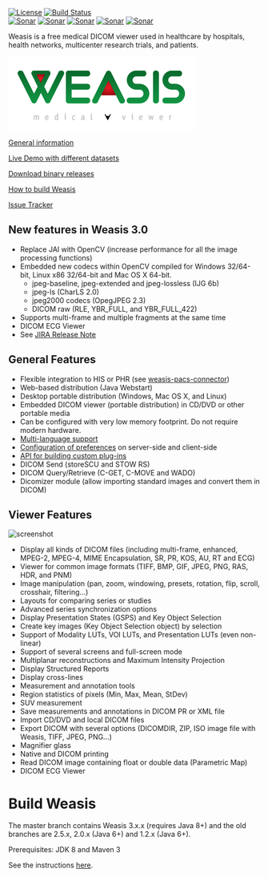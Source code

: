 [![License](https://img.shields.io/badge/License-EPL%202.0-blue.svg)](https://opensource.org/licenses/EPL-2.0) [![Build Status](https://travis-ci.org/nroduit/Weasis.svg?branch=master)](https://travis-ci.org/nroduit/Weasis)   
[![Sonar](https://sonarcloud.io/api/project_badges/measure?project=org.weasis%3Aweasis-framework&metric=ncloc)](https://sonarcloud.io/component_measures?id=org.weasis%3Aweasis-framework) [![Sonar](https://sonarcloud.io/api/project_badges/measure?project=org.weasis%3Aweasis-framework&metric=reliability_rating)](https://sonarcloud.io/component_measures?id=org.weasis%3Aweasis-framework) [![Sonar](https://sonarcloud.io/api/project_badges/measure?project=org.weasis%3Aweasis-framework&metric=sqale_rating)](https://sonarcloud.io/component_measures?id=org.weasis%3Aweasis-framework) [![Sonar](https://sonarcloud.io/api/project_badges/measure?project=org.weasis%3Aweasis-framework&metric=security_rating)](https://sonarcloud.io/component_measures?id=org.weasis%3Aweasis-framework) [![Sonar](https://sonarcloud.io/api/project_badges/measure?project=org.weasis%3Aweasis-framework&metric=alert_status)](https://sonarcloud.io/dashboard?id=org.weasis%3Aweasis-framework)    

Weasis is a free medical DICOM viewer used in healthcare by hospitals, health networks, multicenter research trials, and patients.

![Weasis](weasis-distributions/resources/images/about.png)

[General information](https://nroduit.github.io)

[Live Demo with different datasets](https://nroduit.github.io/en/demo)

[Download binary releases](http://sourceforge.net/projects/dcm4che/files/Weasis)

[How to build Weasis](https://nroduit.github.io/en/getting-started/building-weasis)

[Issue Tracker](https://dcm4che.atlassian.net/projects/WEA)


## New features in Weasis 3.0 ##
* Replace JAI with OpenCV (increase performance for all the image processing functions)
* Embedded new codecs within OpenCV compiled for Windows 32/64-bit, Linux x86 32/64-bit and Mac OS X 64-bit.    
	* jpeg-baseline, jpeg-extended and jpeg-lossless (IJG 6b)   
	* jpeg-ls (CharLS 2.0)   
	* jpeg2000 codecs (OpegJPEG 2.3)    
	* DICOM raw (RLE, YBR\_FULL, and YBR\_FULL\_422)
* Supports multi-frame and multiple fragments at the same time
* DICOM ECG Viewer
* See [JIRA Release Note](http://www.dcm4che.org/jira/secure/ReleaseNote.jspa?projectId=10090&version=12280)

## General Features ##
* Flexible integration to HIS or PHR (see [weasis-pacs-connector](https://github.com/nroduit/weasis-pacs-connector))
* Web-based distribution (Java Webstart)
* Desktop portable distribution (Windows, Mac OS X, and Linux)
* Embedded DICOM viewer (portable distribution) in CD/DVD or other portable media
* Can be configured with very low memory footprint. Do not require modern hardware.
* [Multi-language support](https://nroduit.github.io/en/getting-started/translating/)
* [Configuration of preferences](https://nroduit.github.io/en/basics/customize/preferences/) on server-side and client-side
* [API for building custom plug-ins](https://nroduit.github.io/en/basics/customize/build-plugins/)
* DICOM Send (storeSCU and STOW RS)
* DICOM Query/Retrieve (C-GET, C-MOVE and WADO)
* Dicomizer module (allow importing standard images and convert them in DICOM)

## Viewer Features ##
![screenshot](https://user-images.githubusercontent.com/993975/39397039-2180c178-4af9-11e8-9c72-2c1e9aa16eae.jpg)    
* Display all kinds of DICOM files (including multi-frame, enhanced, MPEG-2, MPEG-4, MIME Encapsulation, SR, PR, KOS, AU, RT and ECG)
* Viewer for common image formats (TIFF, BMP, GIF, JPEG, PNG, RAS, HDR, and PNM)
* Image manipulation (pan, zoom, windowing, presets, rotation, flip, scroll, crosshair, filtering...)
* Layouts for comparing series or studies
* Advanced series synchronization options
* Display Presentation States (GSPS) and Key Object Selection
* Create key images (Key Object Selection object) by selection
* Support of Modality LUTs, VOI LUTs, and Presentation LUTs (even non-linear)
* Support of several screens and full-screen mode
* Multiplanar reconstructions and Maximum Intensity Projection
* Display Structured Reports
* Display cross-lines
* Measurement and annotation tools
* Region statistics of pixels (Min, Max, Mean, StDev)
* SUV measurement
* Save measurements and annotations in DICOM PR or XML file
* Import CD/DVD and local DICOM files
* Export DICOM with several options (DICOMDIR, ZIP, ISO image file with Weasis, TIFF, JPEG, PNG...)
* Magnifier glass
* Native and DICOM printing
* Read DICOM image containing float or double data (Parametric Map)
* DICOM ECG Viewer


# Build Weasis #

The master branch contains Weasis 3.x.x (requires Java 8+) and the old branches are 2.5.x, 2.0.x (Java 6+) and 1.2.x (Java 6+).

Prerequisites: JDK 8 and Maven 3

See the instructions [here](http://www.dcm4che.org/confluence/display/WEA/Building+Weasis+from+source).

